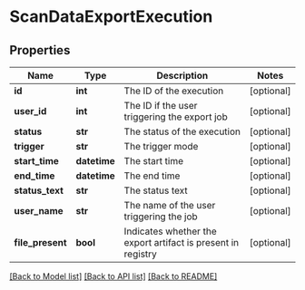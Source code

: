 # ScanDataExportExecution

## Properties
Name | Type | Description | Notes
------------ | ------------- | ------------- | -------------
**id** | **int** | The ID of the execution | [optional] 
**user_id** | **int** | The ID if the user triggering the export job | [optional] 
**status** | **str** | The status of the execution | [optional] 
**trigger** | **str** | The trigger mode | [optional] 
**start_time** | **datetime** | The start time | [optional] 
**end_time** | **datetime** | The end time | [optional] 
**status_text** | **str** | The status text | [optional] 
**user_name** | **str** | The name of the user triggering the job | [optional] 
**file_present** | **bool** | Indicates whether the export artifact is present in registry | [optional] 

[[Back to Model list]](../README.md#documentation-for-models) [[Back to API list]](../README.md#documentation-for-api-endpoints) [[Back to README]](../README.md)


